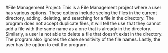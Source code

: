 
#File Management Project:
This is a File Management project where a user has various options. These options include seeing the files in the current directory, adding, deleting, and searching for a file in the directory. The program does not accept duplicate files, it will tell the use that they cannot add a file with the same name as a one that is already in the directory. Similarly, a user is not able to delete a file that doesn’t exist in the directory. The program also ignores  the case sensitivity of the file names. Lastly, the user has the option to exit the program.


